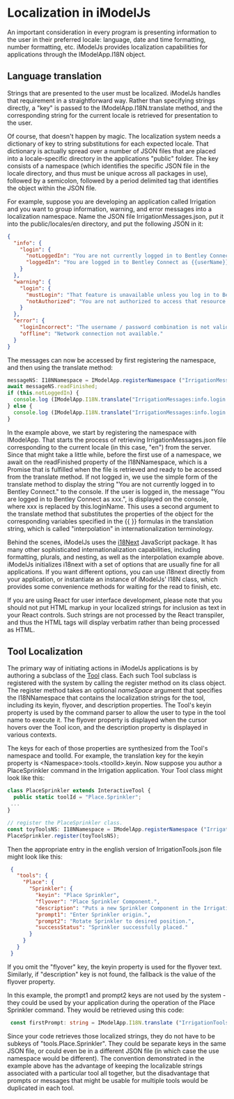 # Localization in iModelJs

An important consideration in every program is presenting information to the user in their preferred locale: language, date and time formatting, number formatting, etc. iModelJs provides localization capabilities for applications through the IModelApp.I18N object.

## Language translation

Strings that are presented to the user must be localized. iModelJs handles that requirement in a straightforward way. Rather than specifying strings directly, a "key" is passed to the IModelApp.I18N.translate method, and the corresponding string for the current locale is retrieved for presentation to the user.

Of course, that doesn't happen by magic. The localization system needs a dictionary of key to string substitutions for each expected locale. That dictionary is actually spread over a number of JSON files that are placed into a locale-specific directory in the applications "public" folder. The key consists of a namespace (which identifies the specific JSON file in the locale directory, and thus must be unique across all packages in use), followed by a semicolon, followed by a period delimited tag that identifies the object within the JSON file.

For example, suppose you are developing an application called Irrigation and you want to group information, warning, and error messages into a localization namespace. Name the JSON file IrrigationMessages.json, put it into the public/locales/en directory, and put the following JSON in it:

 ```json
 {
   "info": {
     "login": {
       "notLoggedIn": "You are not currently logged in to Bentley Connect.",
       "loggedIn": "You are logged in to Bentley Connect as {{userName}}."
     }
   },
   "warning": {
     "login": {
       "mustLogin": "That feature is unavailable unless you log in to Bentley Connect.",
       "notAuthorized": "You are not authorized to access that resource."
     }
   },
   "error": {
     "loginIncorrect": "The username / password combination is not valid.",
     "offline": "Network connection not available."
   }
 }
 ```

The messages can now be accessed by first registering the namespace, and then using the translate method:

```ts
messageNS: I18NNamespace = IModelApp.registerNamespace ("IrrigationMessages");
await messageNS.readFinished;
if (this.notLoggedIn) {
  console.log (IModelApp.I18N.translate("IrrigationMessages:info.login.loggedIn")
} else {
  console.log (IModelApp.I18N.translate("IrrigationMessages:info.login.notLoggedIn", {userName: this.loginName});
}
```

In the example above, we start by registering the namespace with IModelApp. That starts the process of retrieving IrrigationMessages.json file corresponding to the current locale (in this case, "en") from the server. Since that might take a little while, before the first use of a namespace, we await on the readFinished property of the I18NNamespace, which is a Promise that is fulfilled when the file is retrieved and ready to be accessed from the translate method. If not logged in, we use the simple form of the translate method to display the string "You are not currently logged in to Bentley Connect." to the console. If the user is logged in, the message "You are logged in to Bentley Connect as xxx.", is displayed on the console, where xxx is replaced by this.loginName. This uses a second argument to the translate method that substitutes the properties of the object for the corresponding variables specified in the {{ }} formulas in the translation string, which is called "interpolation" in internationalization terminology.

Behind the scenes, iModelJs uses the [i18Next](http://www.i18next.com) JavaScript package. It has many other sophisticated internationalization capabilities, including formatting, plurals, and nesting, as well as the interpolation example above. iModelJs initializes i18next with a set of options that are usually fine for all applications. If you want different options, you can use i18next directly from your application, or instantiate an instance of iModelJs' I18N class, which provides some convenience methods for waiting for the read to finish, etc.

If you are using React for user interface development, please note that you should not put HTML markup in your localized strings for inclusion as text in your React controls. Such strings are not processed by the React transpiler, and thus the HTML tags will display verbatim rather than being processed as HTML.

## Tool Localization

The primary way of initiating actions in iModelJs applications is by authoring a subclass of the [Tool](./Tools) class. Each such Tool subclass is registered with the system by calling the register method on its class object. The register method takes an optional *nameSpace* argument that specifies the I18NNamespace that contains the localization strings for the tool, including its keyin, flyover, and description properties. The Tool's keyin property is used by the command parser to allow the user to type in the tool name to execute it. The flyover property is displayed when the cursor hovers over the Tool icon, and the description property is displayed in various contexts.

The keys for each of those properties are synthesized from the Tool's namespace and toolId. For example, the translation key for the keyin property is \<Namespace\>:tools.\<toolId\>.keyin. Now suppose you author a PlaceSprinkler command in the Irrigation application. Your Tool class might look like this:

```ts
class PlaceSprinkler extends InteractiveTool {
  public static toolId = "Place.Sprinkler";
 ...
}

// register the PlaceSprinkler class.
const toyToolsNS: I18NNamespace = IModelApp.registerNamespace ("IrrigationTools");
PlaceSprinkler.register(toyToolsNS);
```

Then the appropriate entry in the english version of IrrigationTools.json file might look like this:

```json
 {
   "tools": {
     "Place": {
       "Sprinkler": {
         "keyin": "Place Sprinkler",
         "flyover": "Place Sprinkler Component.",
         "description": "Puts a new Sprinkler Component in the Irrigation System.",
         "prompt1": "Enter Sprinkler origin.",
         "prompt2": "Rotate Sprinkler to desired position.",
         "successStatus": "Sprinkler successfully placed."
       }
     }
   }
 }
 ```

If you omit the "flyover" key, the keyin property is used for the flyover text. Similarly, if "description" key is not found, the fallback is the value of the flyover property.

In this example, the prompt1 and prompt2 keys are not used by the system - they could be used by your application during the operation of the Place Sprinkler command. They would be retrieved using this code:

```ts
 const firstPrompt: string = IModelApp.I18N.translate ("IrrigationTools:Place.Sprinkler.prompt1");
```

Since your code retrieves those localized strings, they do not have to be subkeys of "tools.Place.Sprinkler". They could be separate keys in the same JSON file, or could even be in a different JSON file (in which case the use namespace would be different). The convention demonstrated in the example above has the advantage of keeping the localizable strings associated with a particular tool all together, but the disadvantage that prompts or messages that might be usable for multiple tools would be duplicated in each tool.